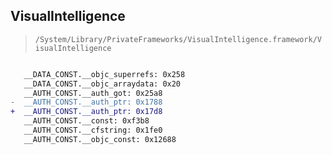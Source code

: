 ## VisualIntelligence

> `/System/Library/PrivateFrameworks/VisualIntelligence.framework/VisualIntelligence`

```diff

   __DATA_CONST.__objc_superrefs: 0x258
   __DATA_CONST.__objc_arraydata: 0x20
   __AUTH_CONST.__auth_got: 0x25a8
-  __AUTH_CONST.__auth_ptr: 0x1788
+  __AUTH_CONST.__auth_ptr: 0x17d8
   __AUTH_CONST.__const: 0xf3b8
   __AUTH_CONST.__cfstring: 0x1fe0
   __AUTH_CONST.__objc_const: 0x12688

```
